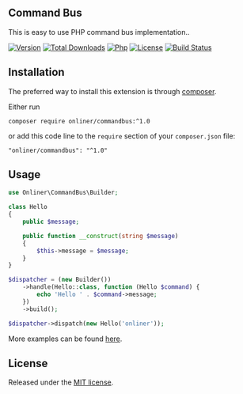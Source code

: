 Command Bus
---------------

This is easy to use PHP command bus implementation.. 

[![Version][version-badge]][version-link]
[![Total Downloads][downloads-badge]][downloads-link]
[![Php][php-badge]][php-link]
[![License][license-badge]](LICENSE)
[![Build Status][build-badge]][build-link]

Installation
------------

The preferred way to install this extension is through [composer](http://getcomposer.org/download/).

Either run

```
composer require onliner/commandbus:^1.0
```

or add this code line to the `require` section of your `composer.json` file:

```
"onliner/commandbus": "^1.0"
```

Usage
-----

```php
use Onliner\CommandBus\Builder;

class Hello
{
    public $message;

    public function __construct(string $message)
    {
        $this->message = $message;
    }
}

$dispatcher = (new Builder())
    ->handle(Hello::class, function (Hello $command) {
        echo 'Hello ' . $command->message;
    })
    ->build();

$dispatcher->dispatch(new Hello('onliner'));
```

More examples can be found [here](examples).

License
-------

Released under the [MIT license](LICENSE).


[version-badge]:    https://img.shields.io/packagist/v/onliner/commandbus.svg
[version-link]:     https://packagist.org/packages/onliner/commandbus
[downloads-link]:   https://packagist.org/packages/onliner/commandbus
[downloads-badge]:  https://poser.pugx.org/onliner/commandbus/downloads.png
[php-badge]:        https://img.shields.io/badge/php-7.2+-brightgreen.svg
[php-link]:         https://www.php.net/
[license-badge]:    https://img.shields.io/badge/license-MIT-brightgreen.svg
[build-link]:       https://github.com/onliner/commandbus/actions?workflow=test
[build-badge]:      https://github.com/onliner/commandbus/workflows/test/badge.svg
